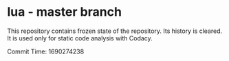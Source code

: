 # lua - master branch

This repository contains frozen state of the repository.
Its history is cleared. It is used only for static code
analysis with Codacy.

Commit Time: 1690274238